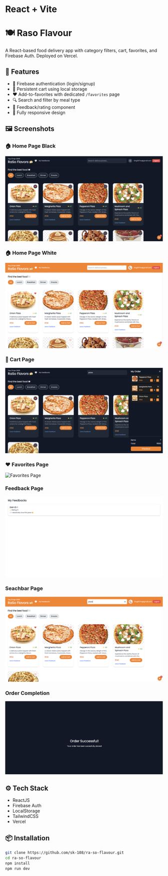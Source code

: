 # React + Vite
# 🍽️ Raso Flavour

A React-based food delivery app with category filters, cart, favorites, and Firebase Auth. Deployed on Vercel.

## 🚀 Features
- 🔐 Firebase authentication (login/signup)
- 🛒 Persistent cart using local storage
- ❤️ Add-to-favorites with dedicated `/favorites` page
- 🔍 Search and filter by meal type
- 💬 Feedback/rating component
- 📱 Fully responsive design

## 🖼️ Screenshots

### 🏠 Home Page Black
![Home Page](assests/homepage_black.png)

### 🏠 Home Page White
![Home Page](assests/homepage_white.png)


### 🛒 Cart Page
![Cart Page](assests/cart.png)

### ❤️ Favorites Page
![Favorites Page](assets/favpage.png)

### Feedback Page
![Cart Page](assests/feedback.png)


### Seachbar Page
![Cart Page](assests/searchbar.png)

### Order Completion
![Cart Page](assests/ordercomplete.png)

## ⚙️ Tech Stack
- ReactJS
- Firebase Auth
- LocalStorage
- TailwindCSS
- Vercel

## 📦 Installation

```bash
git clone https://github.com/sk-108/ra-so-flavour.git
cd ra-so-flavour
npm install
npm run dev
